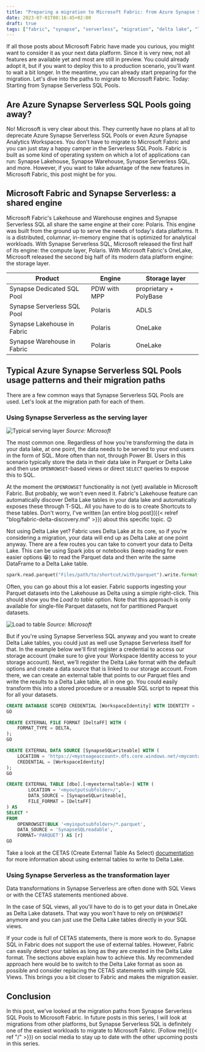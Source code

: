 ```yaml
---
title: "Preparing a migration to Microsoft Fabric: from Azure Synapse Serverless SQL"
date: 2023-07-01T00:16:45+02:00
draft: true
tags: ["fabric", "synapse", "serverless", "migration", "delta lake", "lakehouse", "sql", "microsoft fabric"]
---
```


If all those posts about Microsoft Fabric have made you curious, you might want to consider it as your next data platform. Since it is very new, not all features are available yet and most are still in preview. You could already adopt it, but if you want to deploy this to a production scenario, you'll want to wait a bit longer. In the meantime, you can already start preparing for the migration. Let's dive into the paths to migrate to Microsoft Fabric. Today: Starting from Synapse Serverless SQL Pools.

<!--more-->

## Are Azure Synapse Serverless SQL Pools going away?

No! Microsoft is very clear about this. They currently have no plans at all to deprecate Azure Synapse Serverless SQL Pools or even Azure Synapse Analytics Workspaces. You don't have to migrate to Microsoft Fabric and you can just stay a happy camper in the Serverless SQL Pools. Fabric is built as some kind of operating system on which a lot of applications can run: Synapse Lakehouse, Synapse Warehouse, Synapse Serverless SQL, and more. However, if you want to take advantage of the new features in Microsoft Fabric, this post might be for you.

## Microsoft Fabric and Synapse Serverless: a shared engine

Microsoft Fabric's Lakehouse and Warehouse engines and Synapse Serverless SQL all share the same engine at their core: Polaris. This engine was built from the ground up to serve the needs of today's data platforms. It is a distributed, columnar, in-memory engine that is optimized for analytical workloads. With Synapse Serverless SQL, Microsoft released the first half of its engine: the compute layer, Polaris. With Microsoft Fabric's OneLake, Microsoft released the second big half of its modern data platform engine: the storage layer.

| Product                     | Engine       | Storage layer          |
| --------------------------- | ------------ | ---------------------- |
| Synapse Dedicated SQL Pool  | PDW with MPP | proprietary + PolyBase |
| Synapse Serverless SQL Pool | Polaris      | ADLS                   |
| Synapse Lakehouse in Fabric | Polaris      | OneLake                |
| Synapse Warehouse in Fabric | Polaris      | OneLake                |

## Typical Azure Synapse Serverless SQL Pools usage patterns and their migration paths

There are a few common ways that Synapse Serverless SQL Pools are used. Let's look at the migration path for each of them.

### Using Synapse Serverless as the serving layer

![Typical serving layer](https://learn.microsoft.com/en-us/azure/architecture/example-scenario/data/media/exploratory-data-analytics/exploratory-data-analytics.svg)
*Source: Microsoft*

The most common one. Regardless of how you're transforming the data in your data lake, at one point, the data needs to be served to your end users in the form of SQL. More often than not, through Power BI. Users in this scenario typically store the data in their data lake in Parquet or Delta Lake and then use `OPENROWSET`-based views or direct `SELECT` queries to expose this to SQL.

At the moment the `OPENROWSET` functionality is not (yet) available in Microsoft Fabric. But probably, we won't even need it. Fabric's Lakehouse feature can automatically discover Delta Lake tables in your data lake and automatically exposes these through T-SQL. All you have to do is to create Shortcuts to these tables. Don't worry, I've written [an entire blog post]({{< relref "blog/fabric-delta-discovery.md" >}}) about this specific topic. 😉

Not using Delta Lake yet? Fabric uses Delta Lake at its core, so if you're considering a migration, your data will end up as Delta Lake at one point anyway. There are a few routes you can take to convert your data to Delta Lake. This can be using Spark jobs or notebooks (keep reading for even easier options 😁) to read the Parquet data and then write the same DataFrame to a Delta Lake table.

```python
spark.read.parquet("Files/path/to/shortcut/with/parquet").write.format("delta").saveAsTable("name_of_table")
```

Often, you can go about this a lot easier. Fabric supports ingesting your Parquet datasets into the Lakehouse as Delta using a simple right-click. This should show you the *Load to table* option. Note that this approach is only available for single-file Parquet datasets, not for partitioned Parquet datasets.

![Load to table](https://learn.microsoft.com/en-us/fabric/data-engineering/media/load-to-tables/load-from-file.png)
*Source: Microsoft*

But if you're using Synapse Serverless SQL anyway and you want to create Delta Lake tables, you could just as well use Synapse Serverless itself for that. In the example below we'll first register a credential to access our storage account (make sure to give your Workspace Identity access to your storage account). Next, we'll register the Delta Lake format with the default options and create a data source that is linked to our storage account. From there, we can create an external table that points to our Parquet files and write the results to a Delta Lake table, all in one go. You could easily transform this into a stored procedure or a reusable SQL script to repeat this for all your datasets.

```sql
CREATE DATABASE SCOPED CREDENTIAL [WorkspaceIdentity] WITH IDENTITY = 'Managed Identity';
GO

CREATE EXTERNAL FILE FORMAT [DeltaFF] WITH (
    FORMAT_TYPE = DELTA,
);
GO

CREATE EXTERNAL DATA SOURCE [SynapseSQLwriteable] WITH (
    LOCATION = 'https://<mystoageaccount>.dfs.core.windows.net/<mycontainer>/<mybaseoutputfolderpath>',
    CREDENTIAL = [WorkspaceIdentity]
);
GO

CREATE EXTERNAL TABLE [dbo].[<myexternaltable>] WITH (
        LOCATION = '<myoutputsubfolder>/',
        DATA_SOURCE = [SynapseSQLwriteable],
        FILE_FORMAT = [DeltaFF]
) AS
SELECT *
FROM
    OPENROWSET(BULK '<myinputsubfolder>/*.parquet',
    DATA_SOURCE = 'SynapseSQLreadable',
    FORMAT='PARQUET') AS [r]
GO
```

Take a look at the CETAS (Create External Table As Select) [documentation](https://learn.microsoft.com/en-us/azure/synapse-analytics/sql/develop-tables-cetas#cetas-in-serverless-sql-pool) for more information about using external tables to write to Delta Lake.

### Using Synapse Serverless as the transformation layer

Data transformations in Synapse Serverless are often done with SQL Views or with the CETAS statements mentioned above.

In the case of SQL views, all you'll have to do is to get your data in OneLake as Delta Lake datasets. That way you won't have to rely on `OPENROWSET` anymore and you can just use the Delta Lake tables directly in your SQL views.

If your code is full of CETAS statements, there is more work to do. Synapse SQL in Fabric does not support the use of external tables. However, Fabric can easily detect your tables as long as they are created in the Delta Lake format. The sections above explain how to achieve this. My recommended approach here would be to switch to the Delta Lake format as soon as possible and consider replacing the CETAS statements with simple SQL Views. This brings you a bit closer to Fabric and makes the migration easier.

## Conclusion

In this post, we've looked at the migration paths from Synapse Serverless SQL Pools to Microsoft Fabric. In future posts in this series, I will look at migrations from other platforms, but Synapse Serverless SQL is definitely one of the easiest workloads to migrate to Microsoft Fabric. [Follow me]({{< ref "/" >}}) on social media to stay up to date with the other upcoming posts in this series.
